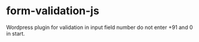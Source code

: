 # form-validation-js
Wordpress plugin for validation in input field number do not enter +91 and 0 in start.
